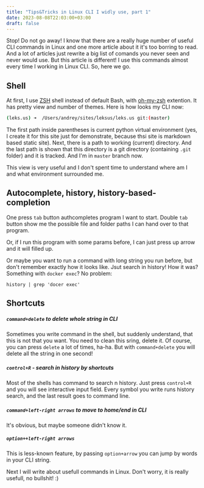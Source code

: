 ```yaml
---
title: "Tips&Tricks in Linux CLI I widly use, part 1"
date: 2023-08-08T22:03:00+03:00
draft: false
---
```


Stop! Do not go away! I know that there are a really huge number of useful CLI commands in Linux and one more article about it it's too borring to read. And a lot of articles just rewrite a big list of comands you never seen and never would use. But this article is different! I use this commands almost every time I working in Linux CLI. So, here we go.

## Shell

At first, I use [ZSH](https://ru.wikipedia.org/wiki/Zsh) shell instead of default Bash, with [oh-my-zsh](https://ohmyz.sh/) extention. It has pretty view and number of themes. Here is how looks my CLI now:
```bash
(leks.us) ➜  /Users/andrey/sites/leksus/leks.us git:(master)
```
The first path inside parentheses is current python virtual environment (yes, I create it for this site just for demonstrate, because thsi site is markdown based static site). Next,  there is a path to working (current) directory. And the last path is shown that this directory is a git directory (containing `.git` folder) and it is tracked. And  I'm in `master` branch now.

This view is very useful and I don't spent time to understand where am I and what environment surrounded me.

## Autocomplete, history, history-based-completion

One press `tab` button authcompletes program I want to start. 
Double `tab` button show me the possible file and folder paths I can hand over to that program.

Or, if I run this program with some params before, I can just press up arrow and it will filled up.

Or maybe you want to run a command with long string you run before,  but don't remember exactly how it looks like. Jsut search in history! How it was? Something with `docker exec`? No problem:
```
history | grep 'docer exec'
```

## Shortcuts

##### `command+delete` to delete whole string in CLI
Sometimes you write command in the shell, but suddenly understand, that this is not that you want. You need to clean this sring, delete it. Of course, you can press `delete` a lot of times, ha-ha. But with `command+delete` you will delete all the string in one second!

##### `control+R` - search in history by shortcuts
Most of the shells has command to search n history. Just press `control+R` and you will see interactive input field. Every symbol you write runs history search, and the last result goes to command line.

##### `command+left-right arrows` to move to home/end in CLI
It's obvious, but maybe someone didn't know it.

##### `option++left-right arrows`
This is less-known feature, by passing `option+arrow` you can jump by words in your CLI string. 

Next I will write about usefull commands in Linux. Don't worry, it is really usefull, no bullshit! :)

